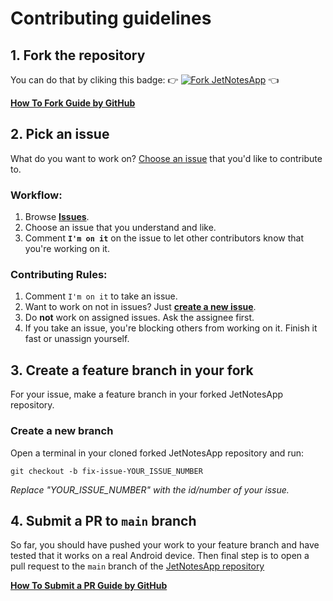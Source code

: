# Contributing guidelines

## 1. Fork the repository

You can do that by cliking this badge: 👉 [![Fork JetNotesApp](https://img.shields.io/github/forks/VladShurakov/JetNotesApp?logo=github&style=social)](https://github.com/VladShurakov/JetNotesApp/fork) 👈

**[How To Fork Guide by GitHub](https://docs.github.com/en/get-started/quickstart/fork-a-repo)**

## 2. Pick an issue
What do you want to work on? [Choose an issue](https://github.com/VladShurakov/JetNotesApp/issues) that you'd like to contribute to.

### Workflow:
1. Browse **[Issues](https://github.com/VladShurakov/JetNotesApp/issues)**.
2. Choose an issue that you understand and like.
3. Comment **`I'm on it`** on the issue to let other contributors know that you're working on it.

### Contributing Rules:
1. Comment `I'm on it` to take an issue.
2. Want to work on not in issues? Just **[create a new issue](https://github.com/VladShurakov/JetNotesApp/issues/new/choose)**.
3. Do **not** work on assigned issues. Ask the assignee first.
4. If you take an issue, you're blocking others from working on it. Finish it fast or unassign yourself.

## 3. Create a feature branch in your fork
For your issue, make a feature branch in your forked JetNotesApp repository.

### Create a new branch
Open a terminal in your cloned forked JetNotesApp repository and run: 
```
git checkout -b fix-issue-YOUR_ISSUE_NUMBER
```
_Replace "YOUR_ISSUE_NUMBER" with the id/number of your issue._

## 4. Submit a PR to `main` branch
So far, you should have pushed your work to your feature branch and have tested that it works on a real Android device.
Then final step is to open a pull request to the `main` branch of the [JetNotesApp repository](https://github.com/VladShurakov/JetNotesApp/pulls)

**[How To Submit a PR Guide by GitHub](https://docs.github.com/en/pull-requests/collaborating-with-pull-requests/proposing-changes-to-your-work-with-pull-requests/creating-a-pull-request-from-a-fork)**
